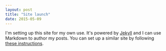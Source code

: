 ```yaml
---
layout: post
title: "Site launch"
date: 2015-05-09
---
```


I'm setting up this site for my own use. It's powered by [Jekyll](http://jekyllrb.com) and I can use Markdown to author my posts. You can set up a similar site by following [these instructions](http://jmcglone.com/guides/github-pages/).

